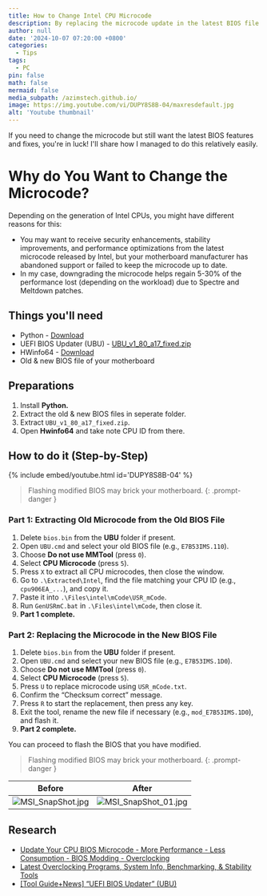 ```yaml
---
title: How to Change Intel CPU Microcode
description: By replacing the microcode update in the latest BIOS file
author: null
date: '2024-10-07 07:20:00 +0800'
categories:
  - Tips
tags:
  - PC
pin: false
math: false
mermaid: false
media_subpath: /azimstech.github.io/
image: https://img.youtube.com/vi/DUPY8S8B-04/maxresdefault.jpg
alt: 'Youtube thumbnail'
---
```


If you need to change the microcode but still want the latest BIOS features and fixes, you're in luck! I'll share how I managed to do this relatively easily.

# Why do You Want to Change the Microcode?
Depending on the generation of Intel CPUs, you might have different reasons for this:

- You may want to receive security enhancements, stability improvements, and performance optimizations from the latest microcode released by Intel, but your motherboard manufacturer has abandoned support or failed to keep the microcode up to date.
- In my case, downgrading the microcode helps regain 5-30% of the performance lost (depending on the workload) due to Spectre and Meltdown patches.


## Things you'll need
- Python - [Download](https://www.python.org/downloads/)
- UEFI BIOS Updater (UBU) - [UBU_v1_80_a17_fixed.zip](https://mega.nz/file/nAFAQILY#Ti5R-SSXKpsKgNVYcaKMef3MnAH0GyrsfDf6FM3CqFc)
- HWinfo64 - [Download](https://www.hwinfo.com/download/)
- Old & new BIOS file of your motherboard

## Preparations
1. Install **Python.**
2. Extract the old & new BIOS files in seperate folder.
3. Extract `UBU_v1_80_a17_fixed.zip`. 
4. Open **Hwinfo64** and take note CPU ID from there.

## How to do it (Step-by-Step)

{% include embed/youtube.html id='DUPY8S8B-04' %}

> Flashing modified BIOS may brick your motherboard.
{: .prompt-danger }

### Part 1: Extracting Old Microcode from the Old BIOS File

1. Delete `bios.bin` from the **UBU** folder if present.
2. Open `UBU.cmd` and select your old BIOS file (e.g., `E7B53IMS.110`).
3. Choose **Do not use MMTool** (press `0`).
4. Select **CPU Microcode** (press `5`).
5. Press `X` to extract all CPU microcodes, then close the window.
6. Go to `.\Extracted\Intel`, find the file matching your CPU ID (e.g., `cpu906EA_...`), and copy it.
7. Paste it into `.\Files\intel\mCode\USR_mCode`.
8. Run `GenUSRmC.bat` in `.\Files\intel\mCode`, then close it.
9. **Part 1 complete.**

### Part 2: Replacing the Microcode in the New BIOS File

1. Delete `bios.bin` from the **UBU** folder if present.
2. Open `UBU.cmd` and select your new BIOS file (e.g., `E7B53IMS.1D0`).
3. Choose **Do not use MMTool** (press `0`).
4. Select **CPU Microcode** (press `5`).
5. Press `U` to replace microcode using `USR_mCode.txt`.
6. Confirm the “Checksum correct” message.
7. Press `R` to start the replacement, then press any key.
8. Exit the tool, rename the new file if necessary (e.g., `mod_E7B53IMS.1D0`), and flash it.
9. **Part 2 complete.**

You can proceed to flash the BIOS that you have modified.

> Flashing modified BIOS may brick your motherboard.
{: .prompt-danger }

| Before | After |
| --- | ----- |
| ![MSI_SnapShot.jpg](MSI_SnapShot.jpg) | ![MSI_SnapShot_01.jpg](MSI_SnapShot_01.jpg) |

## Research  
- [Update Your CPU BIOS Microcode - More Performance - Less Consumption - BIOS Modding - Overclocking](https://www.youtube.com/watch?v=MzGGIkLFO8A)
- [Latest Overclocking Programs, System Info, Benchmarking, & Stability Tools
](https://www.tweaktownforum.com/forum/tech-support-from-vendors/gigabyte/30823-latest-overclocking-programs-system-info-benchmarking-stability-tools)
- [[Tool Guide+News] “UEFI BIOS Updater” (UBU)](https://winraid.level1techs.com/t/tool-guide-news-uefi-bios-updater-ubu/)

